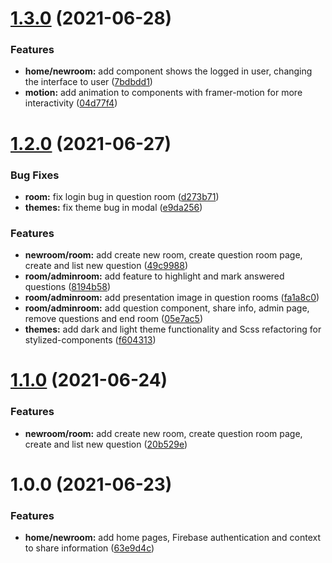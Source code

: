 # [1.3.0](https://github.com/PedroHenry-Santos/Letmeask/compare/v1.2.0...v1.3.0) (2021-06-28)


### Features

* **home/newroom:** add component shows the logged in user, changing the interface to user ([7bdbdd1](https://github.com/PedroHenry-Santos/Letmeask/commit/7bdbdd14185ff6338be79749dba48ffdca58f1b4))
* **motion:** add animation to components with framer-motion for more interactivity ([04d77f4](https://github.com/PedroHenry-Santos/Letmeask/commit/04d77f4d2496c5320e2e67eafe590e4bb810ff83))

# [1.2.0](https://github.com/PedroHenry-Santos/Letmeask/compare/v1.1.0...v1.2.0) (2021-06-27)


### Bug Fixes

* **room:** fix login bug in question room ([d273b71](https://github.com/PedroHenry-Santos/Letmeask/commit/d273b7126dcdc4a2398410ebb18459e7eb086fc5))
* **themes:** fix theme bug in modal ([e9da256](https://github.com/PedroHenry-Santos/Letmeask/commit/e9da256960e99fc5a6867e61fd7499c6bd3f8fc6))


### Features

* **newroom/room:** add create new room, create question room page, create and list new question ([49c9988](https://github.com/PedroHenry-Santos/Letmeask/commit/49c99883bf6f89efbfdaf0eb88d3aefec08ef1c9))
* **room/adminroom:** add feature to highlight and mark answered questions ([8194b58](https://github.com/PedroHenry-Santos/Letmeask/commit/8194b588dca0a7fa607d2d87fbacd6a79ea2e361))
* **room/adminroom:** add presentation image in question rooms ([fa1a8c0](https://github.com/PedroHenry-Santos/Letmeask/commit/fa1a8c0d377c4bc67ead3c9e5db1199684fbd8d8))
* **room/adminroom:** add question component, share info, admin page, remove questions and end room ([05e7ac5](https://github.com/PedroHenry-Santos/Letmeask/commit/05e7ac52ed1c3ffe926a6c58c04acf0b2fde4a64))
* **themes:** add dark and light theme functionality and Scss refactoring for stylized-components ([f604313](https://github.com/PedroHenry-Santos/Letmeask/commit/f60431391db905df28b4c50e0ad8a5b02c804902))

# [1.1.0](https://github.com/PedroHenry-Santos/Letmeask/compare/v1.0.0...v1.1.0) (2021-06-24)


### Features

* **newroom/room:** add create new room, create question room page, create and list new question ([20b529e](https://github.com/PedroHenry-Santos/Letmeask/commit/20b529e0c4157ba7caa85e2fc50a0d99a53ea5bc))

# 1.0.0 (2021-06-23)


### Features

* **home/newroom:** add home pages, Firebase authentication and context to share information ([63e9d4c](https://github.com/PedroHenry-Santos/Letmeask/commit/63e9d4c9de9207078153adbfc62a8c84d780ee10))
